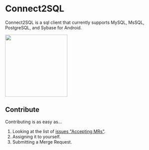 
# Connect2SQL  
  
Connect2SQL is a sql client that currently supports MySQL, MsSQL, PostgreSQL, and Sybase for Android.  
  
[<img src="https://play.google.com/intl/en_us/badges/images/generic/en_badge_web_generic.png" width="200" />][play-store]

## Contribute  
  
Contributing is as easy as...   
  
1. Looking at the list of [issues "Accepting MRs"][accepting-mr-issues].  
2. Assigning it to yourself.  
3. Submitting a Merge Request.   
  
[play-store]: https://play.google.com/store/apps/details?id=app.devlife.connect2sql  
[accepting-mr-issues]: https://gitlab.com/devlife-apps/connect2sql/issues?scope=all&utf8=%E2%9C%93&state=opened&label_name[]=Accepting%20MRs
